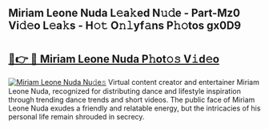 ## Miriam Leone Nuda L𝚎a𝚔ed N𝚞𝚍e - Part-Mz0 Vi𝚍𝚎o L𝚎a𝚔s - H𝚘𝚝 O𝚗𝚕yf𝚊ns P𝚑𝚘tos gx0D9

# <h2><a href="http://kf1cnl.oniu.top/?m=Miriam+Leone+Nuda">🔗👉 🔴 Miriam Leone Nuda P𝚑ot𝚘𝚜 V𝚒d𝚎o</a></h2>

[![Miriam Leone Nuda Nu𝚍e𝚜](https://i.imgur.com/0qMVB7G.gif)](http://kf1cnl.oniu.top/?m=Miriam+Leone+Nuda)
Virtual content creator and entertainer Miriam Leone Nuda, recognized for distributing dance and lifestyle inspiration through trending dance trends and short videos. The public face of Miriam Leone Nuda exudes a friendly and relatable energy, but the intricacies of his personal life remain shrouded in secrecy.  
